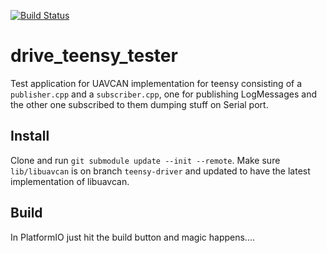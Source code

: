 [![Build Status](https://travis-ci.org/tum-phoenix/drive_teensy_tester.svg?branch=master)](https://travis-ci.org/tum-phoenix/drive_teensy_tester)
# drive_teensy_tester
Test application for UAVCAN implementation for teensy consisting of a `publisher.cpp`
and a `subscriber.cpp`, one for publishing LogMessages and the other one subscribed to
them dumping stuff on Serial port.

## Install

Clone and run `git submodule update --init --remote`. Make sure `lib/libuavcan`
is on branch `teensy-driver` and updated to have the latest implementation of libuavcan.

## Build

In PlatformIO just hit the build button and magic happens....
